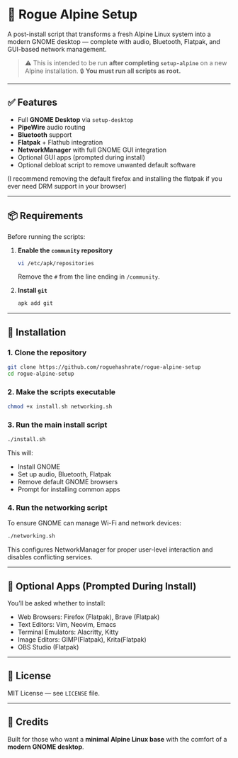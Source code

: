 # 🐧 Rogue Alpine Setup

A post-install script that transforms a fresh Alpine Linux system into a modern GNOME desktop — complete with audio, Bluetooth, Flatpak, and GUI-based network management.

> ⚠️ This is intended to be run **after completing `setup-alpine`** on a new Alpine installation.
> 🔒 **You must run all scripts as root.**

---

## ✅ Features

- Full **GNOME Desktop** via `setup-desktop`
- **PipeWire** audio routing
- **Bluetooth** support
- **Flatpak** + Flathub integration
- **NetworkManager** with full GNOME GUI integration
- Optional GUI apps (prompted during install)
- Optional debloat script to remove unwanted default software

(I recommend removing the default firefox and installing the flatpak if you ever need DRM support in your browser)

---

## 📦 Requirements

Before running the scripts:

1. **Enable the `community` repository**

   ```sh
   vi /etc/apk/repositories
   ```
   Remove the `#` from the line ending in `/community`.

2. **Install `git`**

   ```sh
   apk add git
   ```

---

## 🚀 Installation

### 1. Clone the repository

```sh
git clone https://github.com/roguehashrate/rogue-alpine-setup
cd rogue-alpine-setup
```

### 2. Make the scripts executable

```sh
chmod +x install.sh networking.sh
```

### 3. Run the main install script

```sh
./install.sh
```

This will:
- Install GNOME
- Set up audio, Bluetooth, Flatpak
- Remove default GNOME browsers
- Prompt for installing common apps

### 4. Run the networking script

To ensure GNOME can manage Wi-Fi and network devices:

```sh
./networking.sh
```

This configures NetworkManager for proper user-level interaction and disables conflicting services.

---

## 🧩 Optional Apps (Prompted During Install)

You’ll be asked whether to install:

- Web Browsers: Firefox (Flatpak), Brave (Flatpak)
- Text Editors: Vim, Neovim, Emacs
- Terminal Emulators: Alacritty, Kitty
- Image Editors: GIMP(Flatpak), Krita(Flatpak)
- OBS Studio (Flatpak)

---

## 📄 License

MIT License — see `LICENSE` file.

---

## 🙌 Credits

Built for those who want a **minimal Alpine Linux base** with the comfort of a **modern GNOME desktop**.
